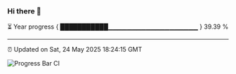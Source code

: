 ### Hi there 👋

⏳ Year progress { ███████████▁▁▁▁▁▁▁▁▁▁▁▁▁▁▁▁▁▁▁ } 39.39 %

---

⏰ Updated on Sat, 24 May 2025 18:24:15 GMT

![Progress Bar CI](https://github.com/liununu/liununu/workflows/Progress%20Bar%20CI/badge.svg)
